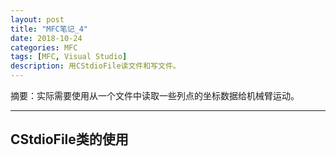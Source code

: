 ```yaml
---
layout: post
title: "MFC笔记_4"
date: 2018-10-24
categories: MFC
tags: [MFC, Visual Studio]
description: 用CStdioFile读文件和写文件。
---
```


摘要：实际需要使用从一个文件中读取一些列点的坐标数据给机械臂运动。

---

## CStdioFile类的使用
